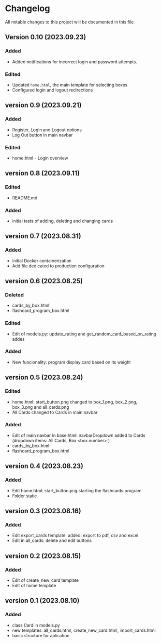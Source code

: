 # Changelog

All notable changes to this project will be documented in this file.

## Version 0.10 (2023.09.23)
### Added
- Added notifications for incorrect login and password attempts.
### Edited
- Updated `home.html`, the main template for selecting boxes.
- Configured login and logout redirections

## version 0.9 (2023.09.21)
### Added
- Register, Login and Logout options
- Log Out button in main navbar
### Edited
- home.html - Login overview

## version 0.8 (2023.09.11)
### Edited
- README.md
### Added
- initial tests of adding, deleting and changing cards

## version 0.7 (2023.08.31)
### Added
- Initial Docker containerization
- Add file dedicated to production configuration

## version 0.6 (2023.08.25)
### Deleted
- cards_by_box.html 
- flashcard_program_box.html
### Edited
- Edit of models.py: update_rating and get_random_card_based_on_rating addes
### Added
- New funcionality: program display card based on its weight


## version 0.5 (2023.08.24)
### Edited
- home.html: start_button.png changed to box_1.png, box_2.png, box_3.png and all_cards.png
- All Cards changed to Cards in main navbar
### Added 
- Edit of main navbar in base.html: navbarDropdown added to Cards (dropdown items: All Cards, Box <box.number> )
- cards_by_box.html 
- flashcard_program_box.html


## version 0.4 (2023.08.23)
### Added 
- Edit home.html: start_button.png starting the flashcards.program
- Folder static


## version 0.3 (2023.08.16)
### Added 
- Edit export_cards template: added: export to pdf, csv and excel
- Edit in all_cards: delete and edit buttons


## version 0.2 (2023.08.15)
### Added 
- Edit of create_new_card template 
- Edit of home template 


## version 0.1 (2023.08.10)
### Added
- class Card in models.py
- new templates: all_cards.html, create_new_card.html, import_cards.html
- basic structure for aplication



